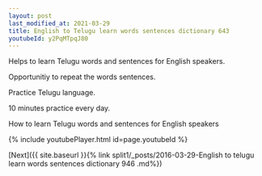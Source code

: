 ```yaml
---
layout: post
last_modified_at: 2021-03-29
title: English to Telugu learn words sentences dictionary 643 
youtubeId: y2PqMTpqJ80
---
```

 
 
Helps to learn Telugu words and sentences for English speakers.

Opportunitiy to repeat the words sentences. 

Practice Telugu language. 
 
10 minutes practice every day. 
 
How to learn Telugu words and sentences for English speakers 
 
{% include youtubePlayer.html id=page.youtubeId %}
 
 
[Next]({{ site.baseurl }}{% link  split1/_posts/2016-03-29-English to telugu learn words sentences dictionary 946 .md%})
 
